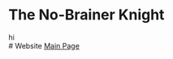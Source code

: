 # The No-Brainer Knight
<html>
    <head>
        <link rel="stylesheet" href="style.css">
    </head>
    <div class="main">
        <a>hi</a>
    </div>
# Website
    <a href="https://pausedmagician.github.io/The-No-Brainer-Knight/">Main Page</a>
</html>